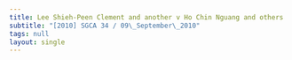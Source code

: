 ```yaml
---
title: Lee Shieh-Peen Clement and another v Ho Chin Nguang and others
subtitle: "[2010] SGCA 34 / 09\_September\_2010"
tags: null
layout: single
---
```


